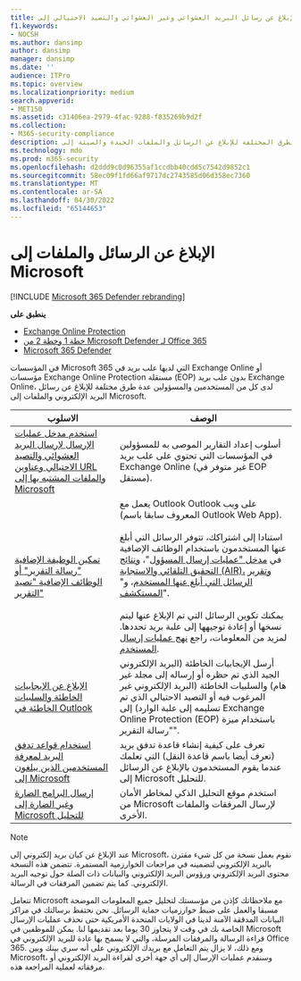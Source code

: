 ```yaml
---
title: الإبلاغ عن رسائل البريد العشوائي وغير العشوائي والتصيد الاحتيالي إلى Microsoft
f1.keywords:
- NOCSH
ms.author: dansimp
author: dansimp
manager: dansimp
ms.date: ''
audience: ITPro
ms.topic: overview
ms.localizationpriority: medium
search.appverid:
- MET150
ms.assetid: c31406ea-2979-4fac-9288-f835269b9d2f
ms.collection:
- M365-security-compliance
description: يمكن للمسؤولين التعرف على الطرق المختلفة للإبلاغ عن الرسائل والملفات الجيدة والسيئة إلى Microsoft للتحليل.
ms.technology: mdo
ms.prod: m365-security
ms.openlocfilehash: d2ddd9c0d96355af1ccdbb40cdd5c7542d9852c1
ms.sourcegitcommit: 58ec09f1fd66af9717dc2743585d06d358ec7360
ms.translationtype: MT
ms.contentlocale: ar-SA
ms.lasthandoff: 04/30/2022
ms.locfileid: "65144653"
---
```

# <a name="report-messages-and-files-to-microsoft"></a>الإبلاغ عن الرسائل والملفات إلى Microsoft

[!INCLUDE [Microsoft 365 Defender rebranding](../includes/microsoft-defender-for-office.md)]

**ينطبق على**
- [Exchange Online Protection](exchange-online-protection-overview.md)
- [خطة 1 وخطة 2 من Microsoft Defender لـ Office 365](defender-for-office-365.md)
- [Microsoft 365 Defender](../defender/microsoft-365-defender.md)

في المؤسسات Microsoft 365 التي لديها علب بريد في Exchange Online أو مؤسسات Exchange Online Protection مستقلة (EOP) بدون علب بريد Exchange Online، لدى كل من المستخدمين والمسؤولين عدة طرق مختلفة للإبلاغ عن رسائل البريد الإلكتروني والملفات إلى Microsoft.

|الاسلوب|الوصف|
|---|---|
|[استخدم مدخل عمليات الإرسال لإرسال البريد العشوائي والتصيد الاحتيالي وعناوين URL والملفات المشتبه بها إلى Microsoft](admin-submission.md)|أسلوب إعداد التقارير الموصى به للمسؤولين في المؤسسات التي تحتوي على علب بريد Exchange Online (غير متوفر في EOP مستقل).|
|[تمكين الوظيفة الإضافية "رسالة التقرير" أو الوظائف الإضافية "تصيد التقرير"](enable-the-report-message-add-in.md)|يعمل مع Outlook Outlook على ويب (المعروف سابقا باسم Outlook Web App). <br/><br/> استنادا إلى اشتراكك، تتوفر الرسائل التي أبلغ عنها المستخدمون باستخدام الوظائف الإضافية في [مدخل "عمليات إرسال المسؤول](admin-submission.md)"، [ونتائج التحقيق التلقائي والاستجابة (AIR)،](air-view-investigation-results.md) [وتقرير الرسائل التي أبلغ عنها المستخدم](view-email-security-reports.md#user-reported-messages-report)، و" [المستكشف](threat-explorer-views.md#email--submissions)". <br/><br/> يمكنك تكوين الرسائل التي تم الإبلاغ عنها ليتم نسخها أو إعادة توجيهها إلى علبة بريد تحددها. لمزيد من المعلومات، راجع [نهج عمليات إرسال المستخدم](user-submission.md).
|[الإبلاغ عن الإيجابيات الخاطئة والسلبيات الخاطئة في Outlook](report-false-positives-and-false-negatives.md)|أرسل الإيجابيات الخاطئة (البريد الإلكتروني الجيد الذي تم حظره أو إرساله إلى مجلد غير هام) والسلبيات الخاطئة (البريد الإلكتروني غير المرغوب فيه أو التصيد الاحتيالي الذي تم تسليمه إلى علبة الوارد) إلى Exchange Online Protection (EOP) باستخدام ميزة "رسالة التقرير".|
|[استخدام قواعد تدفق البريد لمعرفة المستخدمين الذين يبلغون إلى Microsoft](/exchange/security-and-compliance/mail-flow-rules/use-rules-to-see-what-users-are-reporting-to-microsoft)|تعرف على كيفية إنشاء قاعدة تدفق بريد (تعرف أيضا باسم قاعدة النقل) التي تعلمك عندما يقوم المستخدمون بالإبلاغ عن الرسائل إلى Microsoft للتحليل.|
|[إرسال البرامج الضارة وغير الضارة إلى Microsoft للتحليل](submitting-malware-and-non-malware-to-microsoft-for-analysis.md)|استخدم موقع التحليل الذكي لمخاطر الأمان من Microsoft لإرسال المرفقات والملفات الأخرى.|

> [!NOTE]
> عند الإبلاغ عن كيان بريد إلكتروني إلى Microsoft، نقوم بعمل نسخة من كل شيء مقترن بالبريد الإلكتروني لتضمينه في مراجعات الخوارزمية المستمرة. تتضمن هذه النسخة محتوى البريد الإلكتروني ورؤوس البريد الإلكتروني والبيانات ذات الصلة حول توجيه البريد الإلكتروني. كما يتم تضمين المرفقات في الرسالة.
>
> تتعامل Microsoft مع ملاحظاتك كإذن من مؤسستك لتحليل جميع المعلومات الموضحة مسبقا والعمل على ضبط خوارزميات حماية الرسائل. نحن نحتفظ برسالتك في مراكز البيانات المدققة الآمنة لدينا في الولايات المتحدة الأمريكية حتى نحذف عمليات الإرسال الخاصة بك في وقت لا يتجاوز 30 يوما بعد تقديمها لنا. يمكن للموظفين في Microsoft قراءة الرسالة والمرفقات المرسلة، والتي لا يسمح بها عادة للبريد الإلكتروني في Office 365. ومع ذلك، لا يزال يتم التعامل مع بريدك الإلكتروني على أنه سري بينك وبين Microsoft، وسنقدم عمليات الإرسال إلى أي جهة أخرى لقراءة البريد الإلكتروني أو مرفقاته لعملية المراجعة هذه.
